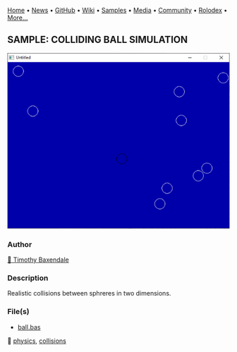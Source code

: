 [Home](https://qb64.com) • [News](../../news.md) • [GitHub](../../github.md) • [Wiki](../../wiki.md) • [Samples](../../samples.md) • [Media](../../media.md) • [Community](../../community.md) • [Rolodex](../../rolodex.md) • [More...](../../more.md)

## SAMPLE: COLLIDING BALL SIMULATION

![screenshot.png](img/screenshot.png)

### Author

[🐝 Timothy Baxendale](../timothy-baxendale.md) 

### Description

Realistic collisions between sphreres in two dimensions.

### File(s)

* [ball.bas](src/ball.bas)

🔗 [physics](../physics.md), [collisions](../collisions.md)
